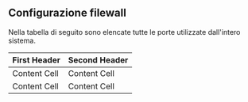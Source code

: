 ## Configurazione filewall

Nella tabella di seguito sono elencate tutte le porte utilizzate dall'intero sistema.

| First Header  | Second Header |
| ------------- | ------------- |
| Content Cell  | Content Cell  |
| Content Cell  | Content Cell  |
